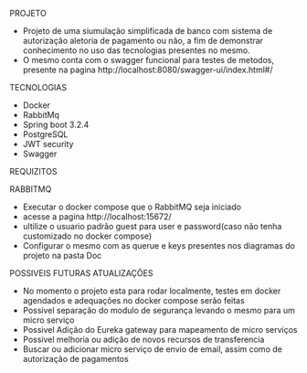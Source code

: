 PROJETO
* Projeto de uma siumulação simplificada de banco com sistema de autorização aletoria de pagamento ou não, a fim de demonstrar conhecimento no uso das tecnologias presentes no mesmo.
* O mesmo conta com o swagger funcional para testes de metodos, presente na pagina http://localhost:8080/swagger-ui/index.html#/ 

TECNOLOGIAS
* Docker
* RabbitMq
* Spring boot 3.2.4
* PostgreSQL
* JWT security
* Swagger

REQUIZITOS

RABBITMQ
* Executar o docker compose que o RabbitMQ seja iniciado
* acesse a pagina http://localhost:15672/
* ultilize o usuario padrão guest para user e password(caso não tenha customizado no docker compose)
* Configurar o mesmo com as querue e keys presentes nos diagramas do projeto na pasta Doc


POSSIVEIS FUTURAS ATUALIZAÇÕES

* No momento o projeto esta para rodar localmente, testes em docker agendados e adequações no docker compose serão feitas
* Possivel separação do modulo de segurança levando o mesmo para um micro serviço
* Possivel Adição do Eureka gateway para mapeamento de micro serviços
* Possivel melhoria ou adição de novos recursos de transferencia
* Buscar ou adicionar micro serviço de envio de email, assim como de autorização de pagamentos
